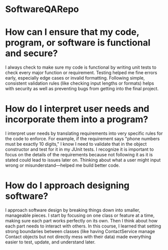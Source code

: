 # SoftwareQARepo

# How can I ensure that my code, program, or software is functional and secure?
I always check to make sure my code is functional by writing unit tests to check every major function or requirement. Testing helped me fine errors early, especially edge cases or invalid formatting. Following simple, consistent validation rules (like checking input lengths or formats) helps with security as well as preventing bugs from getting into the final project.

# How do I interpret user needs and incorporate them into a program?
I interpret user needs by translating requirements into very specific rules for the code to enforce. For example, if the requirement says "phone numbers must be exactly 10 digits," I know I need to validate that in the object constructor and test for it in my JUnit tests. I recognize it is important to focus on the details of the requirements because not following it as it is stated could lead to issues later on. Thinking about what a user might input wrong or misunderstand—helped me build better code.

# How do I approach designing software?
I approach software design by breaking things down into smaller, manageable pieces. I start by focusing on one class or feature at a time, making sure each part works perfectly on its own. Then I think about how each part needs to interact with others. In this course, I learned that setting strong boundaries between classes (like having ContactService manage Contact objects but not directly mess with their data) made everything easier to test, update, and understand later.

